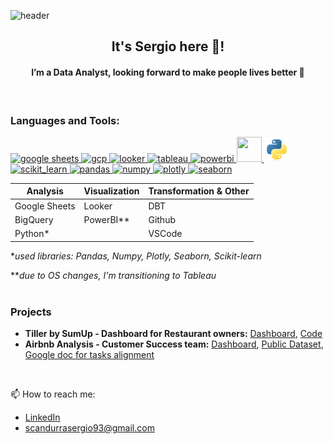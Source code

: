 ![header](https://capsule-render.vercel.app/api?type=venom&color=gradient&customColorList=2&height=300&section=header&text=Hello!&fontColor=192841)



<h2 align="center" class="heading-element" dir="auto">It's Sergio here 👋!</h2>

<h4 align="center" class="heading-element" dir="auto"> I’m a Data Analyst, looking forward to make people lives better 🌱 </h4>
<br/>
<h3>Languages and Tools:</h3>
<p align="left" dir="auto">
  <a href="https://www.google.com/sheets/about/"><img src="https://lh3.googleusercontent.com/yCF7mTvXRF_EhDf7Kun5_-LMYTbD2IL-stx_D97EzpACfhpGjY_Frx8NZw63rSn2dME0v8-Im49Mh16htvPAGmEOMhiTxDZzo6rB7MY" alt="google sheets" width="40" height="40" style="max-width: 100%;"> </a>
  <a href="https://cloud.google.com" rel="nofollow"> <img src="https://camo.githubusercontent.com/c5154bccf972e16333d42688e3e02a424b422a557fdbbac94972dcd2eebfe590/68747470733a2f2f7777772e766563746f726c6f676f2e7a6f6e652f6c6f676f732f676f6f676c655f636c6f75642f676f6f676c655f636c6f75642d69636f6e2e737667" alt="gcp" width="40" height="40" data-canonical-src="https://www.vectorlogo.zone/logos/google_cloud/google_cloud-icon.svg" style="max-width: 100%;"> </a>
  <a href="https://lookerstudio.google.com/"><img src="https://lh3.googleusercontent.com/WZZW8egBznCpFPKboxMmcMfElahmhpHs59xdCK6vq_NOCE6p9SuZu9VEuivUqTYBjXugN9_5BIE95VzQ76rl9kYQVhKDheu5afEb" alt="looker" width="40" height="40" style="max-width: 100%;"> </a>
  <a href="https://public.tableau.com/app/discover"><img src="https://user-images.githubusercontent.com/32903323/43256817-e40da78a-90c5-11e8-9c84-9471549a1259.png" alt="tableau" width="40" height="40" style="max-width: 100%;"> </a>
  <a href="https://www.microsoft.com/it-it/power-platform/products/power-bi/?market=it"><img src="https://upload.wikimedia.org/wikipedia/commons/thumb/c/cf/New_Power_BI_Logo.svg/512px-New_Power_BI_Logo.svg.png" alt="powerbi" width="40" height="40" style="max-width: 100%;"> </a>
  <a href="https://www.getdbt.com/"><img src="https://seeklogo.com/images/D/dbt-logo-500AB0BAA7-seeklogo.com.png" al="dbt" width="40" height="40" style="max-width: 100%;"> </a>
  <a href="https://www.python.org" rel="nofollow"> <img src="https://raw.githubusercontent.com/devicons/devicon/master/icons/python/python-original.svg" alt="python" width="40" height="40" style="max-width: 100%;"> </a>
  <a href="https://scikit-learn.org/" rel="nofollow"> <img src="https://camo.githubusercontent.com/4592b4c82382213c9b29aec5d01698ae1a6f2121747bbeb649e1ec56263f6921/68747470733a2f2f75706c6f61642e77696b696d656469612e6f72672f77696b6970656469612f636f6d6d6f6e732f302f30352f5363696b69745f6c6561726e5f6c6f676f5f736d616c6c2e737667" alt="scikit_learn" width="40" height="40" data-canonical-src="https://upload.wikimedia.org/wikipedia/commons/0/05/Scikit_learn_logo_small.svg" style="max-width: 100%;"> </a>
  <a href="https://pandas.pydata.org/"><img src="https://pandas.pydata.org/static/img/pandas_mark.svg" alt="pandas" width="40" height="40" style="max-width: 100%;"> </a>
  <a href="https://numpy.org/"><img src= "https://raw.githubusercontent.com/numpy/numpy/main/branding/logo/logomark/numpylogoicon.png" alt="numpy" width="40" height="40" style="max-width: 100%;"> </a>
  <a href="https://plotly.com/python/"><img src="https://icon.icepanel.io/Technology/svg/Ploty.svg" alt="plotly" width="40" height="40" style="max-width: 100%;"> </a>
  <a href="https://seaborn.pydata.org/"><img src="https://seaborn.pydata.org/_images/logo-mark-lightbg.svg" alt="seaborn" width="40" height="40" style="max-width: 100%;"> </a>
</p>

[comment]: <> (My current stack is composed by:)

| Analysis      | Visualization | Transformation & Other |
| ------------- | ------------- | --------------         |
| Google Sheets | Looker        | DBT                    |
| BigQuery      | PowerBI**     | Github                 |
| Python*       |               | VSCode                 |

*_used libraries: Pandas, Numpy, Plotly, Seaborn, Scikit-learn_

**_due to OS changes, I'm transitioning to Tableau_
<br/>
<br/>

<h3>Projects</h3>

[comment]: <> (ADD 'Overview' hyperlink to the readme fil of the projects where you can explain the aim of them)
- <b>Tiller by SumUp - Dashboard for Restaurant owners:</b> [Dashboard](https://lookerstudio.google.com/reporting/b2435c0d-6067-460d-b7ef-64581d7457a2), [Code](https://github.com/Sergio933/TillerProject/tree/sergio)
- <b>Airbnb Analysis - Customer Success team:</b> [Dashboard](https://lookerstudio.google.com/reporting/9baf93a3-eb10-420e-9440-858ae90347e4), [Public Dataset](https://console.cloud.google.com/bigquery?project=lewagon-411310&ws=!1m4!1m3!3m2!1slewagon-411310!2slewagon_airbnb), [Google doc for tasks alignment](https://docs.google.com/document/d/1ZTxK1mKp3Q8a8lAPlQjo-S1WdWcRQus3kwOA6wcYySk/edit?usp=sharing)
<br/>

📫 How to reach me:
- [LinkedIn](https://www.linkedin.com/in/sergioscandurra/)
- scandurrasergio93@gmail.com




<!---
Sergio933/Sergio933 is a ✨ special ✨ repository because its `README.md` (this file) appears on your GitHub profile.
You can click the Preview link to take a look at your changes.
--->
